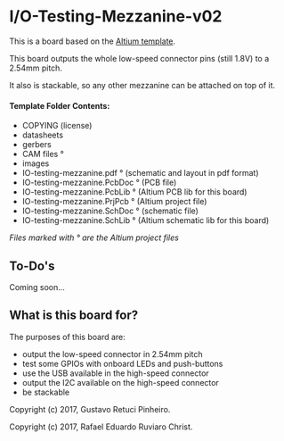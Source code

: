 # I/O-Testing-Mezzanine-v02

This is a board based on the [Altium template](../../../template/altium).

This board outputs the whole low-speed connector pins (still 1.8V) to a 2.54mm pitch.

It also is stackable, so any other mezzanine can be attached on top of it.

#### Template Folder Contents:

- COPYING (license)
- datasheets
- gerbers
- CAM files °
- images
- IO-testing-mezzanine.pdf ° (schematic and layout in pdf format)
- IO-testing-mezzanine.PcbDoc ° (PCB file)
- IO-testing-mezzanine.PcbLib ° (Altium PCB lib for this board)
- IO-testing-mezzanine.PrjPcb ° (Altium project file)
- IO-testing-mezzanine.SchDoc ° (schematic file)
- IO-testing-mezzanine.SchLib ° (Altium schematic lib for this board)

*Files marked with ° are the Altium project files*

## To-Do's

Coming soon...

## What is this board for?

The purposes of this board are:

- output the low-speed connector in 2.54mm pitch
- test some GPIOs with onboard LEDs and push-buttons
- use the USB available in the high-speed connector
- output the I2C available on the high-speed connector
- be stackable

Copyright (c) 2017, Gustavo Retuci Pinheiro.

Copyright (c) 2017, Rafael Eduardo Ruviaro Christ.